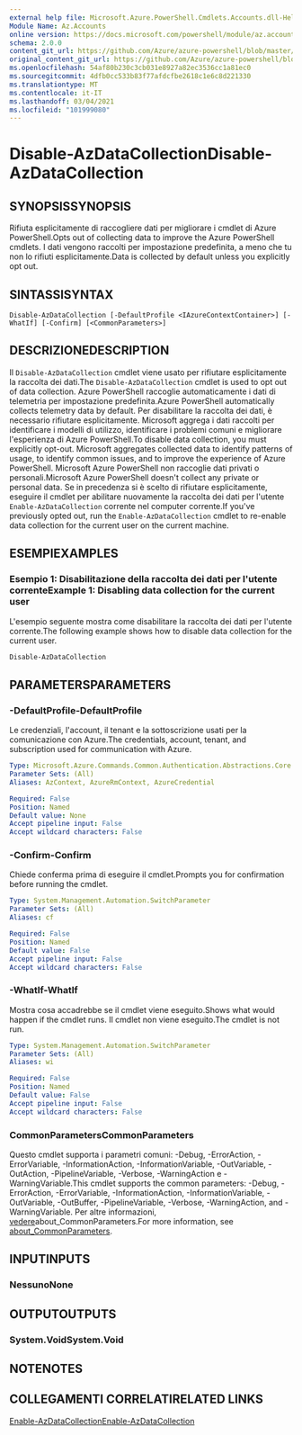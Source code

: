```yaml
---
external help file: Microsoft.Azure.PowerShell.Cmdlets.Accounts.dll-Help.xml
Module Name: Az.Accounts
online version: https://docs.microsoft.com/powershell/module/az.accounts/disable-azdatacollection
schema: 2.0.0
content_git_url: https://github.com/Azure/azure-powershell/blob/master/src/Accounts/Accounts/help/Disable-AzDataCollection.md
original_content_git_url: https://github.com/Azure/azure-powershell/blob/master/src/Accounts/Accounts/help/Disable-AzDataCollection.md
ms.openlocfilehash: 54af80b230c3cb031e8927a82ec3536cc1a81ec0
ms.sourcegitcommit: 4dfb0cc533b83f77afdcfbe2618c1e6c8d221330
ms.translationtype: MT
ms.contentlocale: it-IT
ms.lasthandoff: 03/04/2021
ms.locfileid: "101999080"
---
```

# <span data-ttu-id="848dc-101">Disable-AzDataCollection</span><span class="sxs-lookup"><span data-stu-id="848dc-101">Disable-AzDataCollection</span></span>

## <span data-ttu-id="848dc-102">SYNOPSIS</span><span class="sxs-lookup"><span data-stu-id="848dc-102">SYNOPSIS</span></span>
<span data-ttu-id="848dc-103">Rifiuta esplicitamente di raccogliere dati per migliorare i cmdlet di Azure PowerShell.</span><span class="sxs-lookup"><span data-stu-id="848dc-103">Opts out of collecting data to improve the Azure PowerShell cmdlets.</span></span> <span data-ttu-id="848dc-104">I dati vengono raccolti per impostazione predefinita, a meno che tu non lo rifiuti esplicitamente.</span><span class="sxs-lookup"><span data-stu-id="848dc-104">Data is collected by default unless you explicitly opt out.</span></span>

## <span data-ttu-id="848dc-105">SINTASSI</span><span class="sxs-lookup"><span data-stu-id="848dc-105">SYNTAX</span></span>

```
Disable-AzDataCollection [-DefaultProfile <IAzureContextContainer>] [-WhatIf] [-Confirm] [<CommonParameters>]
```

## <span data-ttu-id="848dc-106">DESCRIZIONE</span><span class="sxs-lookup"><span data-stu-id="848dc-106">DESCRIPTION</span></span>

<span data-ttu-id="848dc-107">Il `Disable-AzDataCollection` cmdlet viene usato per rifiutare esplicitamente la raccolta dei dati.</span><span class="sxs-lookup"><span data-stu-id="848dc-107">The `Disable-AzDataCollection` cmdlet is used to opt out of data collection.</span></span> <span data-ttu-id="848dc-108">Azure PowerShell raccoglie automaticamente i dati di telemetria per impostazione predefinita.</span><span class="sxs-lookup"><span data-stu-id="848dc-108">Azure PowerShell automatically collects telemetry data by default.</span></span> <span data-ttu-id="848dc-109">Per disabilitare la raccolta dei dati, è necessario rifiutare esplicitamente. Microsoft aggrega i dati raccolti per identificare i modelli di utilizzo, identificare i problemi comuni e migliorare l'esperienza di Azure PowerShell.</span><span class="sxs-lookup"><span data-stu-id="848dc-109">To disable data collection, you must explicitly opt-out. Microsoft aggregates collected data to identify patterns of usage, to identify common issues, and to improve the experience of Azure PowerShell.</span></span> <span data-ttu-id="848dc-110">Microsoft Azure PowerShell non raccoglie dati privati o personali.</span><span class="sxs-lookup"><span data-stu-id="848dc-110">Microsoft Azure PowerShell doesn't collect any private or personal data.</span></span> <span data-ttu-id="848dc-111">Se in precedenza si è scelto di rifiutare esplicitamente, eseguire il cmdlet per abilitare nuovamente la raccolta dei dati per l'utente `Enable-AzDataCollection` corrente nel computer corrente.</span><span class="sxs-lookup"><span data-stu-id="848dc-111">If you've previously opted out, run the `Enable-AzDataCollection` cmdlet to re-enable data collection for the current user on the current machine.</span></span>

## <span data-ttu-id="848dc-112">ESEMPI</span><span class="sxs-lookup"><span data-stu-id="848dc-112">EXAMPLES</span></span>

### <span data-ttu-id="848dc-113">Esempio 1: Disabilitazione della raccolta dei dati per l'utente corrente</span><span class="sxs-lookup"><span data-stu-id="848dc-113">Example 1: Disabling data collection for the current user</span></span>

<span data-ttu-id="848dc-114">L'esempio seguente mostra come disabilitare la raccolta dei dati per l'utente corrente.</span><span class="sxs-lookup"><span data-stu-id="848dc-114">The following example shows how to disable data collection for the current user.</span></span>

```powershell
Disable-AzDataCollection
```

## <span data-ttu-id="848dc-115">PARAMETERS</span><span class="sxs-lookup"><span data-stu-id="848dc-115">PARAMETERS</span></span>

### <span data-ttu-id="848dc-116">-DefaultProfile</span><span class="sxs-lookup"><span data-stu-id="848dc-116">-DefaultProfile</span></span>

<span data-ttu-id="848dc-117">Le credenziali, l'account, il tenant e la sottoscrizione usati per la comunicazione con Azure.</span><span class="sxs-lookup"><span data-stu-id="848dc-117">The credentials, account, tenant, and subscription used for communication with Azure.</span></span>

```yaml
Type: Microsoft.Azure.Commands.Common.Authentication.Abstractions.Core.IAzureContextContainer
Parameter Sets: (All)
Aliases: AzContext, AzureRmContext, AzureCredential

Required: False
Position: Named
Default value: None
Accept pipeline input: False
Accept wildcard characters: False
```

### <span data-ttu-id="848dc-118">-Confirm</span><span class="sxs-lookup"><span data-stu-id="848dc-118">-Confirm</span></span>

<span data-ttu-id="848dc-119">Chiede conferma prima di eseguire il cmdlet.</span><span class="sxs-lookup"><span data-stu-id="848dc-119">Prompts you for confirmation before running the cmdlet.</span></span>

```yaml
Type: System.Management.Automation.SwitchParameter
Parameter Sets: (All)
Aliases: cf

Required: False
Position: Named
Default value: False
Accept pipeline input: False
Accept wildcard characters: False
```

### <span data-ttu-id="848dc-120">-WhatIf</span><span class="sxs-lookup"><span data-stu-id="848dc-120">-WhatIf</span></span>

<span data-ttu-id="848dc-121">Mostra cosa accadrebbe se il cmdlet viene eseguito.</span><span class="sxs-lookup"><span data-stu-id="848dc-121">Shows what would happen if the cmdlet runs.</span></span> <span data-ttu-id="848dc-122">Il cmdlet non viene eseguito.</span><span class="sxs-lookup"><span data-stu-id="848dc-122">The cmdlet is not run.</span></span>

```yaml
Type: System.Management.Automation.SwitchParameter
Parameter Sets: (All)
Aliases: wi

Required: False
Position: Named
Default value: False
Accept pipeline input: False
Accept wildcard characters: False
```

### <span data-ttu-id="848dc-123">CommonParameters</span><span class="sxs-lookup"><span data-stu-id="848dc-123">CommonParameters</span></span>
<span data-ttu-id="848dc-124">Questo cmdlet supporta i parametri comuni: -Debug, -ErrorAction, -ErrorVariable, -InformationAction, -InformationVariable, -OutVariable, -OutAction, -PipelineVariable, -Verbose, -WarningAction e -WarningVariable.</span><span class="sxs-lookup"><span data-stu-id="848dc-124">This cmdlet supports the common parameters: -Debug, -ErrorAction, -ErrorVariable, -InformationAction, -InformationVariable, -OutVariable, -OutBuffer, -PipelineVariable, -Verbose, -WarningAction, and -WarningVariable.</span></span> <span data-ttu-id="848dc-125">Per altre informazioni, [vedere](http://go.microsoft.com/fwlink/?LinkID=113216)about_CommonParameters.</span><span class="sxs-lookup"><span data-stu-id="848dc-125">For more information, see [about_CommonParameters](http://go.microsoft.com/fwlink/?LinkID=113216).</span></span>

## <span data-ttu-id="848dc-126">INPUT</span><span class="sxs-lookup"><span data-stu-id="848dc-126">INPUTS</span></span>

### <span data-ttu-id="848dc-127">Nessuno</span><span class="sxs-lookup"><span data-stu-id="848dc-127">None</span></span>

## <span data-ttu-id="848dc-128">OUTPUT</span><span class="sxs-lookup"><span data-stu-id="848dc-128">OUTPUTS</span></span>

### <span data-ttu-id="848dc-129">System.Void</span><span class="sxs-lookup"><span data-stu-id="848dc-129">System.Void</span></span>

## <span data-ttu-id="848dc-130">NOTE</span><span class="sxs-lookup"><span data-stu-id="848dc-130">NOTES</span></span>

## <span data-ttu-id="848dc-131">COLLEGAMENTI CORRELATI</span><span class="sxs-lookup"><span data-stu-id="848dc-131">RELATED LINKS</span></span>

[<span data-ttu-id="848dc-132">Enable-AzDataCollection</span><span class="sxs-lookup"><span data-stu-id="848dc-132">Enable-AzDataCollection</span></span>](./Enable-AzDataCollection.md)
